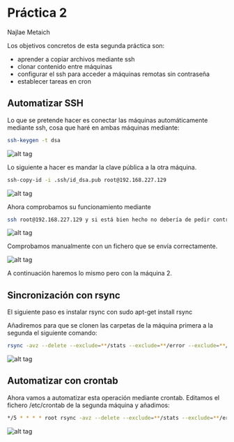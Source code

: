 # Práctica 2

Najlae Metaich 

Los objetivos concretos de esta segunda práctica son:
- aprender a copiar archivos mediante ssh
- clonar contenido entre máquinas
- configurar el ssh para acceder a máquinas remotas sin contraseña
- establecer tareas en cron


 ## Automatizar SSH 
Lo que se pretende hacer es conectar las máquinas automáticamente mediante ssh, cosa que haré en ambas máquinas mediante: 

```sh
ssh-keygen -t dsa 
```
![alt tag](https://github.com/Najlaemt/SWAP1516/blob/master/Pr%C3%A1cticas/Pr%C3%A1ctica2/ssh1.PNG?raw=true)

Lo siguiente a hacer es mandar la clave pública a la otra máquina.

```sh
ssh-copy-id -i .ssh/id_dsa.pub root@192.168.227.129  
```
![alt tag](https://github.com/Najlaemt/SWAP1516/blob/master/Pr%C3%A1cticas/Pr%C3%A1ctica2/ssh11.PNG?raw=true)

Ahora comprobamos su funcionamiento mediante 

```sh 
ssh root@192.168.227.129 y si está bien hecho no debería de pedir contraseña.
```
![alt tag](https://github.com/Najlaemt/SWAP1516/blob/master/Pr%C3%A1cticas/Pr%C3%A1ctica2/ssh111.PNG?raw=true)

Comprobamos manualmente con un fichero que se envía correctamente. 

![alt tag](https://github.com/Najlaemt/SWAP1516/blob/master/Pr%C3%A1cticas/Pr%C3%A1ctica2/ssh1111.PNG?raw=true)

A continuación haremos lo mismo pero con la máquina 2. 
## Sincronización con rsync
El siguiente paso es instalar rsync con sudo apt-get install rsync

Añadiremos para que se clonen las carpetas de la máquina primera a la segunda el siguiente comando: 

```sh
rsync -avz --delete --exclude=**/stats --exclude=**/error --exclude=**/files/pictures -e "ssh -l root" root@192.168.227.128:/var/www/ /var/www/
``` 
![alt tag](https://github.com/Najlaemt/SWAP1516/blob/master/Pr%C3%A1cticas/Pr%C3%A1ctica2/ssh2.PNG?raw=true)

## Automatizar con crontab
Ahora vamos a automatizar esta operación mediante crontab. Editamos el fichero /etc/crontab de la segunda máquina y añadimos: 

```sh 
*/5 * * * * root rsync -avz --delete --exclude=**/stats --exclude=**/error --exclude=**/files/pictures -e "ssh -l root" root@192.168.227.128:/var/www/ /var/www/
```
![alt tag](https://github.com/Najlaemt/SWAP1516/blob/master/Pr%C3%A1cticas/Pr%C3%A1ctica2/ssh22.PNG?raw=true)





